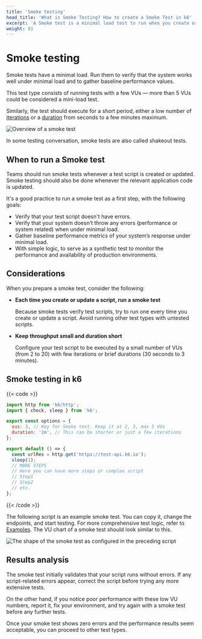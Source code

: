 ```yaml
---
title: 'Smoke testing'
head_title: 'What is Smoke Testing? How to create a Smoke Test in k6'
excerpt: 'A Smoke test is a minimal load test to run when you create or modify a script.'
weight: 01
---
```


# Smoke testing

Smoke tests have a minimal load.
Run them to verify that the system works well under minimal load and to gather baseline performance values.

This test type consists of running tests with a few VUs — more than 5 VUs could be considered a mini-load test.

Similarly, the test should execute for a short period, either a low number of [iterations](/docs/k6/<K6_VERSION>/using-k6/k6-options/reference#iterations) or a [duration](/docs/k6/<K6_VERSION>/using-k6/k6-options/reference#duration) from seconds to a few minutes maximum.

![Overview of a smoke test](/media/docs/k6-oss/chart-smoke-test-overview.png)

In some testing conversation, smoke tests are also called shakeout tests.

## When to run a Smoke test

Teams should run smoke tests whenever a test script is created or updated. Smoke testing should also be done whenever the relevant application code is updated.

It's a good practice to run a smoke test as a first step, with the following goals:

- Verify that your test script doesn't have errors.
- Verify that your system doesn't throw any errors (performance or system related) when under minimal load.
- Gather baseline performance metrics of your system’s response under minimal load.
- With simple logic, to serve as a synthetic test to monitor the performance and availability of production environments.

## Considerations

When you prepare a smoke test, consider the following:

- **Each time you create or update a script, run a smoke test**

  Because smoke tests verify test scripts, try to run one every time you create or update a script. Avoid running other test types with untested scripts.

- **Keep throughput small and duration short**

  Configure your test script to be executed by a small number of VUs (from 2 to 20) with few iterations or brief durations (30 seconds to 3 minutes).

## Smoke testing in k6

{{< code >}}

```javascript
import http from 'k6/http';
import { check, sleep } from 'k6';

export const options = {
  vus: 3, // Key for Smoke test. Keep it at 2, 3, max 5 VUs
  duration: '1m', // This can be shorter or just a few iterations
};

export default () => {
  const urlRes = http.get('https://test-api.k6.io');
  sleep(1);
  // MORE STEPS
  // Here you can have more steps or complex script
  // Step1
  // Step2
  // etc.
};
```

{{< /code >}}

The following script is an example smoke test. You can copy it, change the endpoints, and start testing. For more comprehensive test logic, refer to [Examples](/docs/k6/<K6_VERSION>/examples).
The VU chart of a smoke test should look similar to this.

![The shape of the smoke test as configured in the preceding script](/media/docs/k6-oss/chart-smoke-test-k6-script-example.png)

## Results analysis

The smoke test initially validates that your script runs without errors. If any script-related errors appear, correct the script before trying any more extensive tests.

On the other hand, if you notice poor performance with these low VU numbers, report it, fix your environment, and try again with a smoke test before any further tests.

Once your smoke test shows zero errors and the performance results seem acceptable, you can proceed to other test types.
